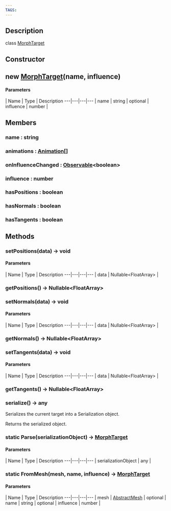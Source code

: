 ```yaml
---
TAGS:
---
```

## Description

class [MorphTarget](/classes/3.1/MorphTarget)



## Constructor

## new [MorphTarget](/classes/3.1/MorphTarget)(name, influence)



#### Parameters
 | Name | Type | Description
---|---|---|---
 | name | string | 
optional | influence | number | 
## Members

### name : string


### animations : [Animation](/classes/3.1/Animation)[]


### onInfluenceChanged : [Observable](/classes/3.1/Observable)&lt;boolean&gt;


### influence : number


### hasPositions : boolean


### hasNormals : boolean


### hasTangents : boolean


## Methods

### setPositions(data) &rarr; void



#### Parameters
 | Name | Type | Description
---|---|---|---
 | data | Nullable&lt;FloatArray&gt; | 

### getPositions() &rarr; Nullable&lt;FloatArray&gt;


### setNormals(data) &rarr; void



#### Parameters
 | Name | Type | Description
---|---|---|---
 | data | Nullable&lt;FloatArray&gt; | 

### getNormals() &rarr; Nullable&lt;FloatArray&gt;


### setTangents(data) &rarr; void



#### Parameters
 | Name | Type | Description
---|---|---|---
 | data | Nullable&lt;FloatArray&gt; | 

### getTangents() &rarr; Nullable&lt;FloatArray&gt;


### serialize() &rarr; any

Serializes the current target into a Serialization object.

Returns the serialized object.
### static Parse(serializationObject) &rarr; [MorphTarget](/classes/3.1/MorphTarget)



#### Parameters
 | Name | Type | Description
---|---|---|---
 | serializationObject | any | 

### static FromMesh(mesh, name, influence) &rarr; [MorphTarget](/classes/3.1/MorphTarget)



#### Parameters
 | Name | Type | Description
---|---|---|---
 | mesh | [AbstractMesh](/classes/3.1/AbstractMesh) | 
optional | name | string | 
optional | influence | number | 
